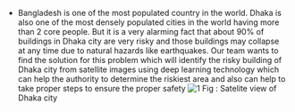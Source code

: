 
- Bangladesh is one of the most populated country in the world. Dhaka is also one of the most densely populated cities in the world having more than 2 core people. But it is a very alarming fact that about 90% of buildings in Dhaka city are very risky and those buildings may collapse at any time due to natural hazards like earthquakes. Our team wants to find the solution for this problem which will identify the risky building of Dhaka city from satellite images using deep learning technology which can help the authority to determine the riskiest area and also can help to take proper steps to ensure the proper safety
![1](https://user-images.githubusercontent.com/33355278/152190221-7811f7a2-9bd6-494d-8f05-a757b2456c57.jpg)
                     Fig : Satelite view of Dhaka city 
